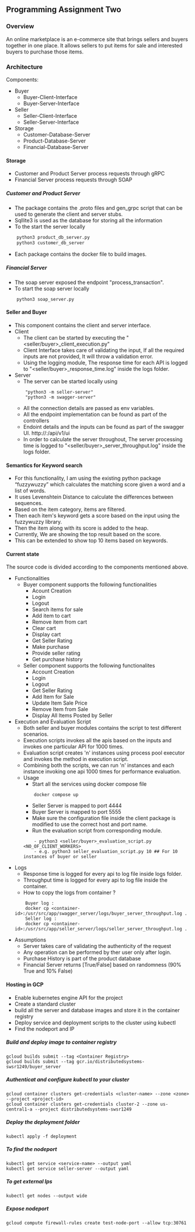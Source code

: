 ## Programming Assignment Two

### Overview
An online marketplace is an e-commerce site that brings sellers and buyers together in one place. It allows sellers to 
put  items  for  sale  and  interested  buyers  to  purchase  those  items.

### Architecture
Components:
- Buyer
    - Buyer-Client-Interface
    - Buyer-Server-Interface
- Seller
    - Seller-Client-Interface
    - Seller-Server-Interface
- Storage
    - Customer-Database-Server
    - Product-Database-Server
    - Financial-Database-Server

#### Storage
- Customer and Product Server process requests through gRPC
- Financial Server process requests through SOAP

##### Customer and Product Server
- The package contains the .proto files and gen_grpc script that can be used to generate the client and server stubs.
- Sqllite3 is used as the database for storing all the information
- To the start the server locally
```python
    python3 product_db_server.py
    python3 customer_db_server
```
- Each package contains the docker file to build images.

##### Financial Server
- The soap server exposed the endpoint "process_transaction".
- To start the soap server locally
```
    python3 soap_server.py
```

#### Seller and Buyer
- This component contains the client and server interface.
- Client
    - The client can be started by executing the  "<seller/buyer>_client_execution.py"
    - Client Interface takes care of validating the input, If all the required inputs are not provided, It will throw a validation error.
    - Using the logging module, The response time for each API is logged to "<seller/buyer>_response_time.log" inside the logs folder.
- Server
    - The server can be started locally using
    ```
        "python3 -m seller-server"
        "python3 -m swagger-server"
    ```
    - All the connection details are passed as env variables.
    - All the endpoint implementation can be found as part of the controllers
    - Endoint details and the inputs can be found as part of the swagger UI. http://<hostname>:<port>/api/v1/ui
    - In order to calculate the server throughout, The server processing time is logged to "<seller/buyer>_server_throughput.log" inside the logs folder.
#### Semantics for Keyword search
- For this functionality, I am using the existing python package “fuzzywuzzy” which calculates the matching score given a word and a list of words.
- It uses Levenshtein Distance to calculate the differences between sequences.
- Based on the item category, items are filtered.
- Then each item's keyword gets a score based on the input using the fuzzywuzzy library.
- Then the item along with its score is added to the heap.
- Currently, We are showing the top result based on the score. 
- This can be extended to show top 10 items based on keywords.

#### Current state
The source code is divided according to the components mentioned above.<br>

- Functionalities
    - Buyer component supports the following functionalities
        - Acount Creation
        - Login
        - Logout
        - Search items for sale
        - Add item to cart
        - Remove item from cart
        - Clear cart
        - Display cart
        - Get Seller Rating
        - Make purchase
        - Provide seller rating
        - Get purchase history
    - Seller component supports the following functionalites
        - Account Creation
        - Login
        - Logout
        - Get Seller Rating
        - Add Item for Sale
        - Update Item Sale Price
        - Remove Item from Sale
        - Display All Items Posted by Seller
- Execution and Evaluation Script
    - Both seller and buyer modules contains the script to test different scenarios.
    - Execution scripts invokes all the apis based on the inputs and invokes one particular API for 1000 times.
    - Evaluation script creates 'n' instances using process pool executor and invokes the method in execution script.
    - Combining both the scripts, we can run 'n' instances and each instance invoking one api 1000 times for performance evaluation.
    - Usage
        - Start all the services using docker compose file
        ```
            docker compose up
        ```
        - Seller Server is mapped to port 4444
        - Buyer Server is mapped to port 5555
        - Make sure the configuration file inside the client package is modified to use the correct host and port name.
        - Run the evaluation script from corresponding module.
        ```
            - python3 <seller/buyer>_evaluation_script.py <NO_OF_CLIENT_WORKERS>
            - e.g. python3 seller_evaluation_script.py 10 ## For 10 instances of buyer or seller 
        ```
- Logs
    - Response time is logged for every api to log file inside logs folder.
    - Throughput time is logged for every api to log file inside the container.
    - How to copy the logs from container ?
    ```
        Buyer log :
        docker cp <container-id>:/usr/src/app/swagger_server/logs/buyer_server_throughput.log . 
        Seller log :
        docker cp <container-id>:/usr/src/app/seller_server/logs/seller_server_throughput.log .
    ```
- Assumptions
    - Server takes care of validating the authenticity of the request
    - Any operation can be performed by ther user only after login.
    - Purchase History is part of the product database
    - Financial Server returns [True/False] based on randomness (90% True and 10% False)

#### Hosting in GCP
- Enable kubernetes engine API for the project
- Create a standard cluster
- build all the server and database images and store it in the container registry
- Deploy service and deployment scripts to the cluster using kubectl
- Find the nodeport and IP

##### Build and deploy image to container registry
```
gcloud builds submit --tag <Container Registry>
gcloud builds submit --tag gcr.io/distributedsystems-swsr1249/buyer_server
```

##### Authenticat and configure kubectl to your cluster
```
gcloud container clusters get-credentials <cluster-name> --zone <zone> --project <project-id>
gcloud container clusters get-credentials cluster-2 --zone us-central1-a --project distributedsystems-swsr1249
```

##### Deploy the deployment folder
```
kubectl apply -f deployment
```

##### To find the nodeport
```
kubectl get service <service-name> --output yaml
kubectl get service seller-server --output yaml
```

##### To get external Ips
```
kubectl get nodes --output wide 
```

##### Expose nodeport
```
gcloud compute firewall-rules create test-node-port --allow tcp:30761
```
